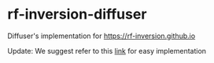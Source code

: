 # rf-inversion-diffuser

Diffuser's implementation for https://rf-inversion.github.io

Update: We suggest refer to this [link](https://github.com/lqiang67/rectified-flow/blob/main/examples/editing_flux_dev.ipynb) for easy implementation
